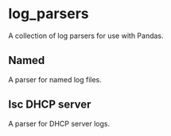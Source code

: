 # log_parsers
A collection of log parsers for use with Pandas.

## Named
A parser for named log files.

## Isc DHCP server
A parser for DHCP server logs.
